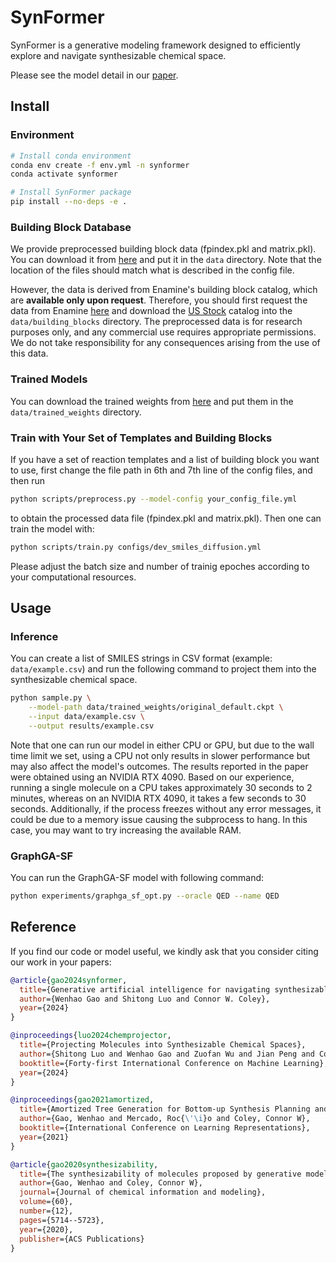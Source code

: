 # SynFormer

SynFormer is a generative modeling framework designed to efficiently explore and navigate synthesizable chemical space.

Please see the model detail in our [paper](https://arxiv.org/abs/2410.03494).

## Install

### Environment

```bash
# Install conda environment
conda env create -f env.yml -n synformer
conda activate synformer

# Install SynFormer package
pip install --no-deps -e .
```

### Building Block Database

We provide preprocessed building block data (fpindex.pkl and matrix.pkl). You can download it from [here](https://huggingface.co/whgao/synformer) and put it in the `data` directory. Note that the location of the files should match what is described in the config file. 

However, the data is derived from Enamine's building block catalog, which are **available only upon request**.
Therefore, you should first request the data from Enamine [here](https://enamine.net/building-blocks/building-blocks-catalog) and download the <ins>US Stock</ins> catalog into the `data/building_blocks` directory. The preprocessed data is for research purposes only, and any commercial use requires appropriate permissions. We do not take responsibility for any consequences arising from the use of this data.

### Trained Models

You can download the trained weights from [here](https://huggingface.co/whgao/synformer) and put them in the `data/trained_weights` directory.

### Train with Your Set of Templates and Building Blocks

If you have a set of reaction templates and a list of building block you want to use, first change the file path in 6th and 7th line of the config files, and then run
```bash
python scripts/preprocess.py --model-config your_config_file.yml
```
to obtain the processed data file (fpindex.pkl and matrix.pkl). Then one can train the model with:
```bash
python scripts/train.py configs/dev_smiles_diffusion.yml
```
Please adjust the batch size and number of trainig epoches according to your computational resources.

## Usage

### Inference

You can create a list of SMILES strings in CSV format (example: `data/example.csv`) and run the following command to project them into the synthesizable chemical space.
```bash
python sample.py \
    --model-path data/trained_weights/original_default.ckpt \
    --input data/example.csv \
    --output results/example.csv
```
Note that one can run our model in either CPU or GPU, but due to the wall time limit we set, using a CPU not only results in slower performance but may also affect the model's outcomes. The results reported in the paper were obtained using an NVIDIA RTX 4090. Based on our experience, running a single molecule on a CPU takes approximately 30 seconds to 2 minutes, whereas on an NVIDIA RTX 4090, it takes a few seconds to 30 seconds. Additionally, if the process freezes without any error messages, it could be due to a memory issue causing the subprocess to hang. In this case, you may want to try increasing the available RAM.

### GraphGA-SF

You can run the GraphGA-SF model with following command:
```bash
python experiments/graphga_sf_opt.py --oracle QED --name QED
```

## Reference

If you find our code or model useful, we kindly ask that you consider citing our work in your papers:

```bibtex
@article{gao2024synformer,
  title={Generative artificial intelligence for navigating synthesizable chemical space},
  author={Wenhao Gao and Shitong Luo and Connor W. Coley},
  year={2024}
}

@inproceedings{luo2024chemprojector,
  title={Projecting Molecules into Synthesizable Chemical Spaces},
  author={Shitong Luo and Wenhao Gao and Zuofan Wu and Jian Peng and Connor W. Coley and Jianzhu Ma},
  booktitle={Forty-first International Conference on Machine Learning},
  year={2024}
}

@inproceedings{gao2021amortized,
  title={Amortized Tree Generation for Bottom-up Synthesis Planning and Synthesizable Molecular Design},
  author={Gao, Wenhao and Mercado, Roc{\'\i}o and Coley, Connor W},
  booktitle={International Conference on Learning Representations},
  year={2021}
}

@article{gao2020synthesizability,
  title={The synthesizability of molecules proposed by generative models},
  author={Gao, Wenhao and Coley, Connor W},
  journal={Journal of chemical information and modeling},
  volume={60},
  number={12},
  pages={5714--5723},
  year={2020},
  publisher={ACS Publications}
}
```
